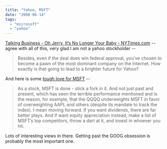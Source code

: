```yaml
---
title: "Yahoo, MSFT"
date: "2008-06-14"
tags: 
  - "microsoft"
  - "yahoo"
---
```


[Talking Business - Oh Jerry, It’s No Longer Your Baby - NYTimes.com](http://www.nytimes.com/2008/06/14/business/14nocera.html?_r=1&adxnnl=1&oref=slogin&ref=business&adxnnlx=1213468190-CpcCmTm3wl2YXNUtq5V5NA) -- agree with all of this, very glad I am not a yahoo stockholder --

> Besides, even if the deal does win federal approval, you’ve chosen to become a pawn of the most dominant company on the Internet. How exactly is that going to lead to a brighter future for Yahoo?

And here is some [tough love for MSFT](http://msftextrememakeover.blogspot.com/2008/06/eight-years-of-wrongness.html) --

> As a stock, MSFT is done - stick a fork in it. And not just past and present, which has seen the terrible performance mentioned and is the reason, for example, that the QQQQ underweights MSFT in favor of overweighting AAPL and others (despite its mandate to track the index). I mean moving forward. If you want dividends, there are far better plays. And if want equity appreciation instead, make a list of MSFT’s top competitors, throw a dart at it, and invest in whoever you hit.

Lots of interesting views in there. Getting past the GOOG obsession is probably the most important one.
